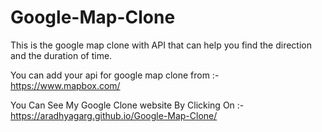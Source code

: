 # Google-Map-Clone


This is the google map clone with API that can help you find the direction and the duration of time.


You can add your api for google map clone from :- https://www.mapbox.com/


You Can See My Google Clone website By Clicking On :- https://aradhyagarg.github.io/Google-Map-Clone/
